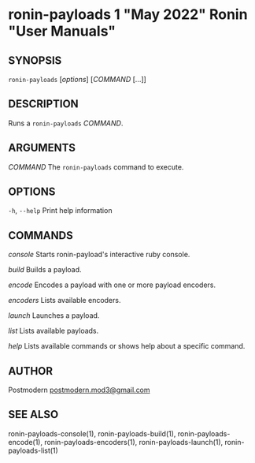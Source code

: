 # ronin-payloads 1 "May 2022" Ronin "User Manuals"

## SYNOPSIS

`ronin-payloads` [*options*] [*COMMAND* [...]]

## DESCRIPTION

Runs a `ronin-payloads` *COMMAND*.

## ARGUMENTS

*COMMAND*
	The `ronin-payloads` command to execute.

## OPTIONS

`-h`, `--help`
  Print help information

## COMMANDS

*console*
  Starts ronin-payload's interactive ruby console.

*build*
  Builds a payload.

*encode*
  Encodes a payload with one or more payload encoders.

*encoders*
  Lists available encoders.

*launch*
  Launches a payload.

*list*
  Lists available payloads.

*help*
  Lists available commands or shows help about a specific command.

## AUTHOR

Postmodern <postmodern.mod3@gmail.com>

## SEE ALSO

ronin-payloads-console(1), ronin-payloads-build(1), ronin-payloads-encode(1), ronin-payloads-encoders(1), ronin-payloads-launch(1), ronin-payloads-list(1)
